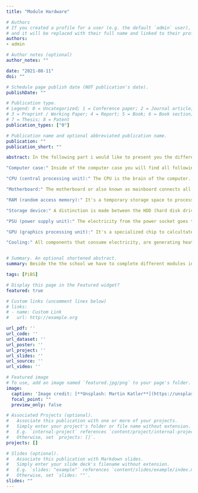 ```yaml
---
title: "Module Hardware"

# Authors
# If you created a profile for a user (e.g. the default `admin` user), write the username (folder name) here 
# and it will be replaced with their full name and linked to their profile.
authors:
- admin

# Author notes (optional)
author_notes: ""

date: "2021-08-11"
doi: ""

# Schedule page publish date (NOT publication's date).
publishDate: ""

# Publication type.
# Legend: 0 = Uncategorized; 1 = Conference paper; 2 = Journal article;
# 3 = Preprint / Working Paper; 4 = Report; 5 = Book; 6 = Book section;
# 7 = Thesis; 8 = Patent
publication_types: ["0"]

# Publication name and optional abbreviated publication name.
publication: ""
publication_short: ""

abstract: In the following part i would like to present you the different components, which are inside of a PC, server or a notebook.

"Computer case:" Inside of the computer case you will find all following components of a Computer. The main idea is to protect the interior. It also contributes to a visual aspect of the computer.

"CPU (central processing unit):" The CPU is the brain of the computer. It does the logical calculations, processes data and passes informations to the other parts.

"Motherboard:" The motherboard or also known as mainboard connects all parts to each other and enables communication between each other components.

"RAM (random access memory):" It's a temporary storage space to process data fast. The RAM is located nearby the CPU, to keep the latency as low as possible.

"Storage device:" A distinction is made between the HDD (hard disk drives) and the SSD (solid state drives). The HDD is working mechanical like a music turntable, while the SSD is flash-storage. Both of them store data persistently.

"PSU (power supply unit):" The electricity from the power socket goes truth the PSU and is distributed to the various components.

"GPU (graphics processing unit):" It's a specialized chip to calcultate all graphic outputs fast. A CPU can theoretically do the same, but it takes much longer than the GPU.

"Cooling:" All components that consume electricity, are generating heat. Because of this reason, you need a cooling unit to prevent damages on the different modules.


# Summary. An optional shortened abstract.
summary: Beside the the school we have to complete different modules in our company. The first topic is all about Hardware.

tags: [PiBS]

# Display this page in the Featured widget?
featured: true

# Custom links (uncomment lines below)
# links:
# - name: Custom Link
#   url: http://example.org

url_pdf: ''
url_code: ''
url_dataset: ''
url_poster: ''
url_project: ''
url_slides: ''
url_source: ''
url_video: ''

# Featured image
# To use, add an image named `featured.jpg/png` to your page's folder. 
image:
  caption: 'Image credit: [**Unsplash: Martin Katler**](https://unsplash.com/photos/7wCxlBfGMdk)'
  focal_point: ""
  preview_only: false

# Associated Projects (optional).
#   Associate this publication with one or more of your projects.
#   Simply enter your project's folder or file name without extension.
#   E.g. `internal-project` references `content/project/internal-project/index.md`.
#   Otherwise, set `projects: []`.
projects: []

# Slides (optional).
#   Associate this publication with Markdown slides.
#   Simply enter your slide deck's filename without extension.
#   E.g. `slides: "example"` references `content/slides/example/index.md`.
#   Otherwise, set `slides: ""`.
slides: ""
---
```


